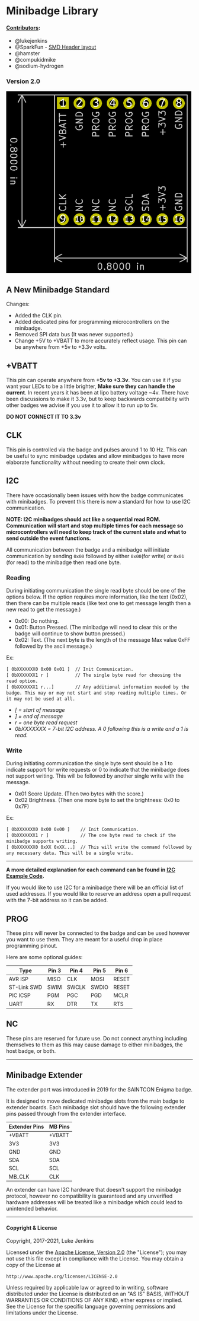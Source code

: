 # Minibadge Library

#### [Contributors](https://github.com/lukejenkins/minibadge/graphs/contributors):

* @lukejenkins
* @SparkFun - [SMD Header layout](https://github.com/sparkfun/SparkFun-Eagle-Libraries)
* @hamster
* @compukidmike
* @sodium-hydrogen

### Version 2.0  

<img src="minibadge-footprint.png" width=500px>

## A New Minibadge Standard

Changes:

* Added the CLK pin.
* Added dedicated pins for programming microcontrollers on the minibadge.
* Removed SPI data bus (It was never supported.)
* Change +5V to +VBATT to more accurately reflect usage. This pin can be anywhere from +5v to +3.3v volts.

## +VBATT

This pin can operate anywhere from __+5v to +3.3v__. You can use it if you want your LEDs to be a little brighter, __Make sure they can
handle the current__. In recent years it has been at lipo battery voltage ~4v. There have been discussions to make it 3.3v, but to
keep backwards compatibility with other badges we advise if you use it to allow it to run up to 5v.

__DO NOT CONNECT IT TO 3.3v__

## CLK

This pin is controlled via the badge and pulses around 1 to 10 Hz. This can be useful to sync minibadge updates and
allow minibadges to have more elaborate functionality without needing to create their own clock.

## I2C

There have occasionally been issues with how the badge communicates with minibadges. To prevent this there is now a standard
for how to use I2C communication.

__NOTE: I2C minibadges should act like a sequential read ROM. Communication will start and stop multiple times for each message so
microcontrollers will need to keep track of the current state and what to send outside the event functions.__

All communication between the badge and a minibadge will initiate communication by sending `0x00` followed by either `0x00`(for write)
or `0x01` (for read) to the minibadge then read one byte.

### Reading

During initiating communication the single read byte should be one of the options below. If the option requires more information,
like the text (0x02), then there can be multiple reads (like text one to get message length then a new read to get the message.)

* 0x00: Do nothing.
* 0x01: Button Pressed. (The minibadge will need to clear this or the badge will continue to show button pressed.)
* 0x02: Text. (The next byte is the length of the message Max value 0xFF followed by the ascii message.)

Ex:

```text
[ 0bXXXXXXX0 0x00 0x01 ]  // Init Communication.
[ 0bXXXXXXX1 r ]          // The single byte read for choosing the read option.
[ 0bXXXXXXX1 r...]        // Any additional information needed by the badge. This may or may not start and stop reading multiple times. Or it may not be used at all.
```

* _[ = start of message_
* _] = end of message_
* _r = one byte read request_
* _0bXXXXXXX = 7-bit I2C address. A 0 following this is a write and a 1 is read._

### Write

During initiating communication the single byte sent should be a 1 to indicate support for write requests or 0 to
indicate that the minibadge does not support writing. This will be followed by another single write with the message.

* 0x01 Score Update. (Then two bytes with the score.)
* 0x02 Brightness. (Then one more byte to set the brightness: 0x0 to 0x7F)

Ex:

```text
[ 0bXXXXXXX0 0x00 0x00 ]    // Init Communication.
[ 0bXXXXXXX1 r ]            // The one byte read to check if the minibadge supports writing.
[ 0bXXXXXXX0 0xXX 0xXX...]  // This will write the command followed by any necessary data. This will be a single write.
```

----

__A more detailed explanation for each command can be found in [I2C Example Code](/I2C%20Example%20Code/README.md).__

If you would like to use I2C for a minibadge there will be an official list of used addresses. If you would like to
reserve an address open a pull request with the 7-bit address so it can be added.

## PROG

These pins will never be connected to the badge and can be used however you want to use them. They are meant for
a useful drop in place programming pinout.

Here are some optional guides:

| Type        | Pin 3 | Pin 4 | Pin 5 | Pin 6 |
|-------------|-------|-------|-------|-------|
| AVR ISP     | MISO  | CLK   | MOSI  | RESET |
| ST-Link SWD | SWIM  | SWCLK | SWDIO | RESET |
| PIC ICSP    | PGM   | PGC   | PGD   | MCLR  |
| UART        | RX    | DTR   | TX    | RTS   |

## NC

These pins are reserved for future use. Do not connect anything including themselves to them as this may cause damage to either
minibadges, the host badge, or both.

----

## Minibadge Extender

The extender port was introduced in 2019 for the SAINTCON Enigma badge.

It is designed to move dedicated minibadge slots from the main badge to extender boards. Each minibadge slot should have
the following extender pins passed through from the extender interface.

| Extender Pins | MB Pins |
|---------------|---------|
| +VBATT        | +VBATT  |
| 3V3           | 3V3     |
| GND           | GND     |
| SDA           | SDA     |
| SCL           | SCL     |
| MB_CLK        | CLK     |

An extender can have I2C hardware that doesn't support the minibadge protocol, however no compatibility is guaranteed
and any unverified hardware addresses will be treated like a minibadge which could lead to unintended behavior.

----

#### Copyright & License

Copyright, 2017-2021, Luke Jenkins

Licensed under the [Apache License, Version 2.0](./LICENSE) (the "License");
you may not use this file except in compliance with the License.
You may obtain a copy of the License at

    http://www.apache.org/licenses/LICENSE-2.0

Unless required by applicable law or agreed to in writing, software
distributed under the License is distributed on an "AS IS" BASIS,
WITHOUT WARRANTIES OR CONDITIONS OF ANY KIND, either express or implied.
See the License for the specific language governing permissions and
limitations under the License.
